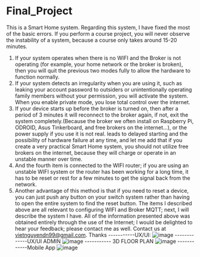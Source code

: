 # Final_Project
This is a Smart Home system.
Regarding this system, I have fixed the most of the basic errors. If you perform a course project, you will never observe the instability of a system, because a course only takes around 15-20 minutes.
1. If your system operates when there is no WIFI and the Broker is not operating (for example, your home network or the broker is broken), then you will quit the previous two modes fully to allow the hardware to function normally.
2. If your system detects an irregularity when you are using it, such as leaking your account password to outsiders or unintentionally operating family members without your permission, you will activate the system. When you enable private mode, you lose total control over the internet.
3. If your device starts up before the broker is turned on, then after a period of 3 minutes it will reconnect to the broker again, if not, exit the system completely.(Because the broker we often install on Raspberry Pi, ODROID, Asus Tinkerboard, and free brokers on the internet...), or the power supply if you use it is not real. leads to delayed starting and the possibility of hardware failure at any time, and let me add that if you create a very practical Smart Home system, you should not utilize free brokers on the internet, because they will charge or operate in an unstable manner over time.
4. And the fourth item is connected to the WIFI router; if you are using an unstable WIFI system or the router has been working for a long time, it has to be reset or rest for a few minutes to get the signal back from the network.
5. Another advantage of this method is that if you need to reset a device, you can just push any button on your switch system rather than having to open the entire system to find the reset button. The items I described above are all relevant to configuring WIFI and Broker MQTT; next, I will describe the system I have.
All of the information presented above was obtained entirely through the use of the Internet; I would be delighted to hear your feedback; please contact me as well. Contact us at vietnguyendn99@gmail.com. Thanks
-----------UX/UI:
![image](https://user-images.githubusercontent.com/74348080/155460346-e6a84971-ed85-4cf0-97e8-051a44748178.png)
-------------UX/UI ADMIN
![image](https://user-images.githubusercontent.com/74348080/155460490-898055ba-6d5b-4b15-b5e2-2a90607bea35.png)
----------- 3D FLOOR PLAN
![image](https://user-images.githubusercontent.com/74348080/155460411-108acd1d-9088-473e-b0ea-a08c466e32c3.png)
------------Mobile App
![image](https://user-images.githubusercontent.com/74348080/155460457-4b256b15-28d0-4a8a-a5d3-68b1cc9481b2.png)
